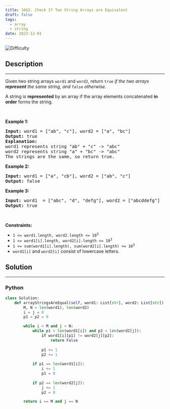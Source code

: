 ```yaml
---
title: 1662. Check If Two String Arrays are Equivalent
draft: false
tags: 
  - array
  - string
date: 2023-12-01
---
```


![Difficulty](https://img.shields.io/badge/Difficulty-Easy-blue.svg)

## Description

---
<p>Given two string arrays <code>word1</code> and <code>word2</code>, return<em> </em><code>true</code><em> if the two arrays <strong>represent</strong> the same string, and </em><code>false</code><em> otherwise.</em></p>

<p>A string is <strong>represented</strong> by an array if the array elements concatenated <strong>in order</strong> forms the string.</p>

<p>&nbsp;</p>
<p><strong class="example">Example 1:</strong></p>

<pre>
<strong>Input:</strong> word1 = [&quot;ab&quot;, &quot;c&quot;], word2 = [&quot;a&quot;, &quot;bc&quot;]
<strong>Output:</strong> true
<strong>Explanation:</strong>
word1 represents string &quot;ab&quot; + &quot;c&quot; -&gt; &quot;abc&quot;
word2 represents string &quot;a&quot; + &quot;bc&quot; -&gt; &quot;abc&quot;
The strings are the same, so return true.</pre>

<p><strong class="example">Example 2:</strong></p>

<pre>
<strong>Input:</strong> word1 = [&quot;a&quot;, &quot;cb&quot;], word2 = [&quot;ab&quot;, &quot;c&quot;]
<strong>Output:</strong> false
</pre>

<p><strong class="example">Example 3:</strong></p>

<pre>
<strong>Input:</strong> word1  = [&quot;abc&quot;, &quot;d&quot;, &quot;defg&quot;], word2 = [&quot;abcddefg&quot;]
<strong>Output:</strong> true
</pre>

<p>&nbsp;</p>
<p><strong>Constraints:</strong></p>

<ul>
	<li><code>1 &lt;= word1.length, word2.length &lt;= 10<sup>3</sup></code></li>
	<li><code>1 &lt;= word1[i].length, word2[i].length &lt;= 10<sup>3</sup></code></li>
	<li><code>1 &lt;= sum(word1[i].length), sum(word2[i].length) &lt;= 10<sup>3</sup></code></li>
	<li><code>word1[i]</code> and <code>word2[i]</code> consist of lowercase letters.</li>
</ul>


## Solution

---
### Python
``` py title='check-if-two-string-arrays-are-equivalent'
class Solution:
    def arrayStringsAreEqual(self, word1: List[str], word2: List[str]) -> bool:
        M, N = len(word1), len(word2)
        i = j = 0
        p1 = p2 = 0

        while i < M and j < N:
            while p1 < len(word1[i]) and p2 < len(word2[j]):
                if word1[i][p1] != word2[j][p2]:
                    return False
                
                p1 += 1
                p2 += 1
            
            if p1 == len(word1[i]):
                i += 1
                p1 = 0
            
            if p2 == len(word2[j]):
                j += 1
                p2 = 0

        return i == M and j == N

```

